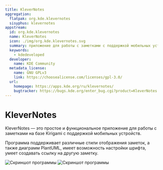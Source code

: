 ```yaml
---
title: KleverNotes
aggregation:
  flatpak: org.kde.klevernotes
  sisyphus: klevernotes
appstream:
  id: org.kde.klevernotes
  name: KleverNotes
  icon: ./img/org.kde.klevernotes.svg
  summary: приложение для работы с заметками с поддержкой мобильных устройств.
  keywords:
    - kdedeveloped
  developer:
    name: KDE Community
  metadata_license:
    name: GNU GPLv3
    link: https://choosealicense.com/licenses/gpl-3.0/
  url:
    homepage: https://apps.kde.org/ru/klevernotes/
    bugtracker: https://bugs.kde.org/enter_bug.cgi?product=KleverNotes
---
```


# KleverNotes

KleverNotes — это простое и функциональное приложение для работы с заметками на базе Kirigami с поддержкой мобильных устройств.

Программа поддерживает различные стили отображения заметок, а также диаграмм PlantUML, имеет возможность настройки шрифта, умеет создавать ссылку на другую заметку.

![Скриншот программы](https://cdn.kde.org/screenshots/klevernotes/painting.png)
![Скриншот программы](https://cdn.kde.org/screenshots/klevernotes/main_note_desktop.png)

<!--@include: @apps/.parts/install/content-repo.md-->
<!--@include: @apps/.parts/install/content-flatpak.md-->
